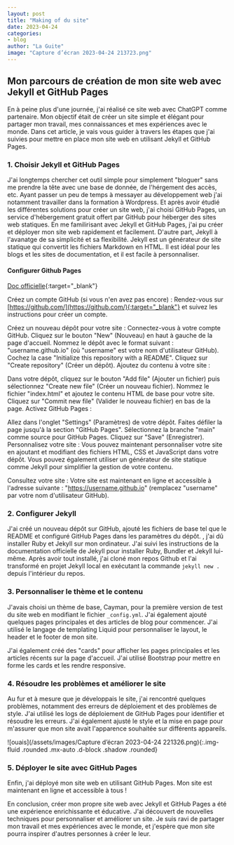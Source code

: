 ```yaml
---
layout: post
title: "Making of du site"
date: 2023-04-24
categories:
- blog
author: "La Guite"
image: "Capture d’écran 2023-04-24 213723.png"
---
```


## Mon parcours de création de mon site web avec Jekyll et GitHub Pages

En à peine plus d'une journée, j'ai réalisé ce site web avec ChatGPT comme partenaire. Mon objectif était de créer un site simple et élégant pour partager mon travail, mes connaissances et mes expériences avec le monde. Dans cet article, je vais vous guider à travers les étapes que j'ai suivies pour mettre en place mon site web en utilisant Jekyll et GitHub Pages.

### 1. Choisir Jekyll et GitHub Pages

J'ai longtemps chercher cet outil simple pour simplement "bloguer" sans me prendre la tête avec une base de donnée, de l'hérgement des accès, etc. Ayant passer un peu de temps à messayer au développement web j'ai notamment travailler dans la formation à Wordpress. Et après avoir étudié les différentes solutions pour créer un site web, j'ai choisi GitHub Pages, un service d'hébergement gratuit offert par GitHub pour héberger des sites web statiques.
En me familirisant avec Jekyll et GitHub Pages, j'ai pu créer et déployer mon site web rapidement et facilement.
D'autre part, Jekyll à l'avanatge de sa simplicité et sa flexibilité. Jekyll est un générateur de site statique qui convertit les fichiers Markdown en HTML. Il est idéal pour les blogs et les sites de documentation, et il est facile à personnaliser.

#### Configurer Github Pages

[Doc officielle](https://docs.github.com/fr/pages/quickstart){:target="_blank"}

Créez un compte GitHub (si vous n'en avez pas encore) :
Rendez-vous sur [https://github.com/](https://github.com/){:target="_blank"} et suivez les instructions pour créer un compte.

Créez un nouveau dépôt pour votre site :
Connectez-vous à votre compte GitHub.
Cliquez sur le bouton "New" (Nouveau) en haut à gauche de la page d'accueil.
Nommez le dépôt avec le format suivant : "username.github.io" (où "username" est votre nom d'utilisateur GitHub).
Cochez la case "Initialize this repository with a README".
Cliquez sur "Create repository" (Créer un dépôt).
Ajoutez du contenu à votre site :

Dans votre dépôt, cliquez sur le bouton "Add file" (Ajouter un fichier) puis sélectionnez "Create new file" (Créer un nouveau fichier).
Nommez le fichier "index.html" et ajoutez le contenu HTML de base pour votre site.
Cliquez sur "Commit new file" (Valider le nouveau fichier) en bas de la page.
Activez GitHub Pages :

Allez dans l'onglet "Settings" (Paramètres) de votre dépôt.
Faites défiler la page jusqu'à la section "GitHub Pages".
Sélectionnez la branche "main" comme source pour GitHub Pages.
Cliquez sur "Save" (Enregistrer).
Personnalisez votre site :
Vous pouvez maintenant personnaliser votre site en ajoutant et modifiant des fichiers HTML, CSS et JavaScript dans votre dépôt. Vous pouvez également utiliser un générateur de site statique comme Jekyll pour simplifier la gestion de votre contenu.

Consultez votre site :
Votre site est maintenant en ligne et accessible à l'adresse suivante : "https://username.github.io" (remplacez "username" par votre nom d'utilisateur GitHub).

### 2. Configurer Jekyll

J'ai créé un nouveau dépôt sur GitHub, ajouté les fichiers de base tel que le README et configuré GitHub Pages dans les paramètres du dépôt. , j'ai dû installer Ruby et Jekyll sur mon ordinateur. J'ai suivi les instructions de la documentation officielle de Jekyll pour installer Ruby, Bundler et Jekyll lui-même. Après avoir tout installé, j'ai cloné mon repos Github et l'ai transformé en projet Jekyll local en exécutant la commande `jekyll new .` depuis l'intérieur du repos.

### 3. Personnaliser le thème et le contenu

J'avais choisi un thème de base, Cayman, pour la première version de test du site web en modifiant le fichier `_config.yml`. J'ai également ajouté quelques pages principales et des articles de blog pour commencer. J'ai utilisé le langage de templating Liquid pour personnaliser le layout, le header et le footer de mon site.

J'ai également créé des "cards" pour afficher les pages principales et les articles récents sur la page d'accueil. J'ai utilisé Bootstrap pour mettre en forme les cards et les rendre responsive.

### 4. Résoudre les problèmes et améliorer le site

Au fur et à mesure que je développais le site, j'ai rencontré quelques problèmes, notamment des erreurs de déploiement et des problèmes de style. J'ai utilisé les logs de déploiement de GitHub Pages pour identifier et résoudre les erreurs. J'ai également ajusté le style et la mise en page pour m'assurer que mon site avait l'apparence souhaitée sur différents appareils.

![ouais](/assets/images/Capture d’écran 2023-04-24 221326.png){:.img-fluid .rounded .mx-auto .d-block .shadow .rounded}

### 5. Déployer le site avec GitHub Pages

Enfin, j'ai déployé mon site web en utilisant GitHub Pages. Mon site est maintenant en ligne et accessible à tous !

En conclusion, créer mon propre site web avec Jekyll et GitHub Pages a été une expérience enrichissante et éducative. J'ai découvert de nouvelles techniques pour personnaliser et améliorer un site. Je suis ravi de partager mon travail et mes expériences avec le monde, et j'espère que mon site pourra inspirer d'autres personnes à créer le leur.